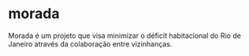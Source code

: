 
# morada
Morada é um projeto que visa minimizar o déficit habitacional do Rio de Janeiro através da colaboração entre vizinhanças.
